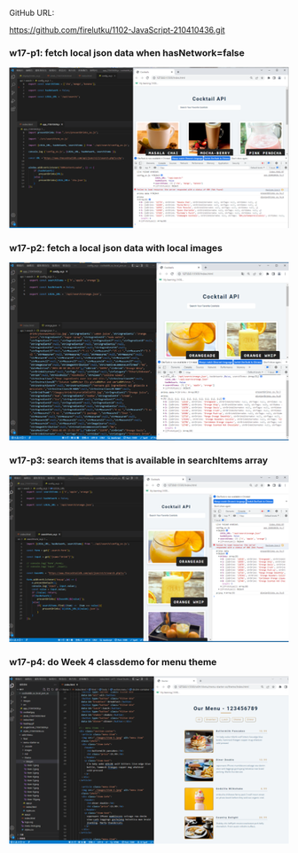 GitHub URL:

https://github.com/firelutku/1102-JavaScript-210410436.git


### w17-p1: fetch local json data when hasNetwork=false
![](w17-p1.png)

### w17-p2: fetch a local json data with local images

![](w17-p2.png)

### w17-p3: search items that is available in searchItems array

![](w17-p3.png)

### w17-p4: do Week 4 classdemo for menu theme

![](w17-p4.png)